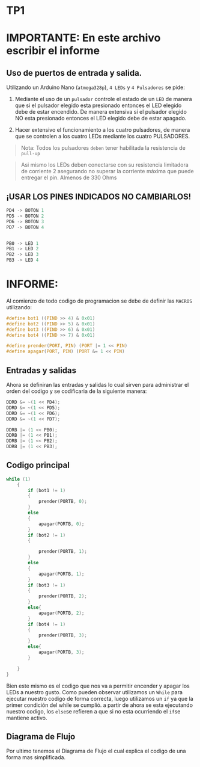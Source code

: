 # TP1

# IMPORTANTE: En este archivo escribir el informe  

## Uso de puertos de entrada y salida. 

Utilizando un Arduino Nano (`atmega328p`), `4 LEDs` y `4 Pulsadores` se pide:

1. Mediante el uso de un `pulsador` controle el estado de un `LED` de manera que si el pulsador elegido esta presionado entonces el LED elegido debe de estar encendido. De manera extensiva si el pulsador elegido NO esta presionado entonces el LED elegido debe de estar apagado. 

2.  Hacer extensivo el funcionamiento a los cuatro pulsadores, de manera que se controlen a los cuatro LEDs mediante los cuatro PULSADORES. 

> Nota: Todos los pulsadores `deben` tener habilitada la resistencia de `pull-up`

> Asi mismo los LEDs deben conectarse con su resistencia limitadora de corriente 2 asegurando no superar la corriente máxima que puede entregar el pin. Almenos de 330 Ohms


## ¡USAR LOS PINES INDICADOS NO CAMBIARLOS!

``` C
PD4 -> BOTON 1 
PD5 -> BOTON 2 
PD6 -> BOTON 3 
PD7 -> BOTON 4


PB0 -> LED 1 
PB1 -> LED 2 
PB2 -> LED 3 
PB3 -> LED 4
```


# INFORME:

Al comienzo de todo codigo de programacion se debe de definir las `MACROS` utilizando:

```C
#define bot1 ((PIND >> 4) & 0x01)
#define bot2 ((PIND >> 5) & 0x01)
#define bot3 ((PIND >> 6) & 0x01)
#define bot4 ((PIND >> 7) & 0x01)

#define prender(PORT, PIN) (PORT |= 1 << PIN)
#define apagar(PORT, PIN) (PORT &= 1 << PIN)
```
##  Entradas y salidas 

Ahora se definiran las entradas y salidas lo cual sirven para administrar el orden del codigo y se codificaria de la siguiente manera:

```C
DDRD &= ~(1 << PD4);
DDRD &= ~(1 << PD5);
DDRD &= ~(1 << PD6);
DDRD &= ~(1 << PD7);

DDRB |= (1 << PB0);
DDRB |= (1 << PB1);
DDRB |= (1 << PB2);
DDRB |= (1 << PB3);
```
## Codigo principal

```C
while (1)
    {
        if (bot1 != 1)
        {
            prender(PORTB, 0);
        }
        else
        {
            apagar(PORTB, 0);
        }
        if (bot2 != 1)
        {

            prender(PORTB, 1);
        }
        else
        {
            apagar(PORTB, 1);
        }
        if (bot3 != 1)
        {
            prender(PORTB, 2);
        }
        else{
            apagar(PORTB, 2);
        }
        if (bot4 != 1)
        {
            prender(PORTB, 3); 
        }
        else{
            apagar(PORTB, 3);
        }

    }
}
```
Bien este mismo es el codigo que nos va a permitir encender y apagar los LEDs a nuestro gusto. Como pueden observar utilizamos un `While` para ejecutar nuestro codigo de forma correcta, luego utilizamos un `if` ya que la primer condición del while se cumplió. a partir de ahora se esta ejecutando nuestro codigo, los `else`se refieren a que si no esta ocurriendo el `if`se mantiene activo.

## Diagrama de Flujo

Por ultimo tenemos el Diagrama de Flujo el cual explica el codigo de una forma mas simplificada.


